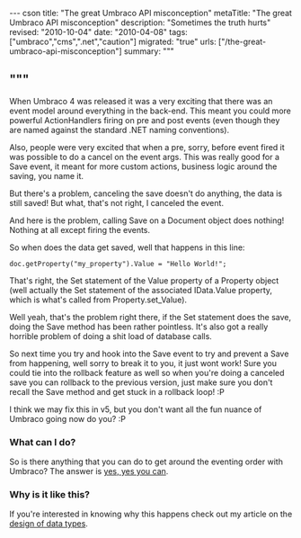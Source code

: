 --- cson
title: "The great Umbraco API misconception"
metaTitle: "The great Umbraco API misconception"
description: "Sometimes the truth hurts"
revised: "2010-10-04"
date: "2010-04-08"
tags: ["umbraco","cms",".net","caution"]
migrated: "true"
urls: ["/the-great-umbraco-api-misconception"]
summary: """

"""
---
When Umbraco 4 was released it was a very exciting that there was an event model around everything in the back-end. This meant you could more powerful ActionHandlers firing on pre and post events (even though they are named against the standard .NET naming conventions).

Also, people were very excited that when a pre, sorry, before event fired it was possible to do a cancel on the event args. This was really good for a Save event, it meant for more custom actions, business logic around the saving, you name it.

But there's a problem, canceling the save doesn't do anything, the data is still saved!
But what, that's not right, I canceled the event.

And here is the problem, calling Save on a Document object does nothing! Nothing at all except firing the events.

So when does the data get saved, well that happens in this line:

    doc.getProperty("my_property").Value = "Hello World!";

That's right, the Set statement of the Value property of a Property object (well actually the Set statement of the associated IData.Value property, which is what's called from Property.set_Value).

Well yeah, that's the problem right there, if the Set statement does the save, doing the Save method has been rather pointless.
It's also got a really horrible problem of doing a shit load of database calls.

So next time you try and hook into the Save event to try and prevent a Save from happening, well sorry to break it to you, it just wont work!
Sure you could tie into the rollback feature as well so when you're doing a canceled save you can rollback to the previous version, just make sure you don't recall the Save method and get stuck in a rollback loop! :P

I think we may fix this in v5, but you don't want all the fun nuance of Umbraco going now do you? :P 

### What can I do? ###

So is there anything that you can do to get around the eventing order with Umbraco? The answer is [yes, yes you can][1].

### Why is it like this?

If you're interested in knowing why this happens check out my article on the [design of data types][2].


  [1]: /umbraco-event-improvments
  [2]: /umbraco-data-type-design